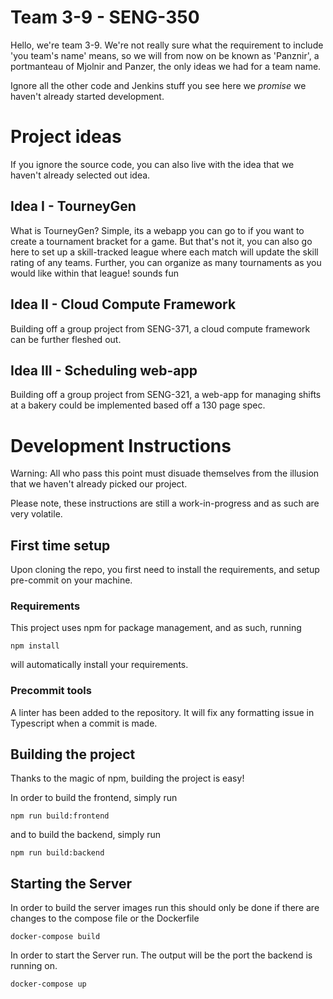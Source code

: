 # Team 3-9  -  SENG-350
Hello, we're team 3-9. We're not really sure what the
requirement to include 'you team's name' means, so 
we will from now on be known as 'Panznir',
a portmanteau of Mjolnir and Panzer, the only
ideas we had for a team name.

Ignore all the other code and Jenkins stuff you see here
we *promise* we haven't already started development.

# Project ideas
If you ignore the source code, you can also live with the
idea that we haven't already selected out idea.

## Idea I - TourneyGen
What is TourneyGen? Simple, its a webapp you can go to 
if you want to create a tournament bracket for a game.
But that's not it, you can also go here to set up a 
skill-tracked league where each match will update
the skill rating of any teams. Further, you can 
organize as many tournaments as you would like
within that league! sounds fun

## Idea II - Cloud Compute Framework
Building off a group project from SENG-371, a cloud
compute framework can be further fleshed out. 

## Idea III - Scheduling web-app
Building off a group project from SENG-321, a web-app
for managing shifts at a bakery could be implemented based
off a 130 page spec.

# Development Instructions
Warning: All who pass this point must disuade themselves from
the illusion that we haven't already picked our project.

Please note, these instructions are still a work-in-progress
and as such are very volatile.

## First time setup
Upon cloning the repo, you first need to install the
requirements, and setup pre-commit on your machine.

### Requirements
This project uses npm for package management, and as
such, running 
``` commandline
npm install
```
will automatically install your requirements.

### Precommit tools
A linter has been added to the repository. It will fix any formatting issue in Typescript when a commit is made.

## Building the project
Thanks to the magic of npm, building the project is easy!

In order to build the frontend, simply run
``` commandline
npm run build:frontend
```
and to build the backend, simply run
``` commandline
npm run build:backend
```

## Starting the Server
In order to build the server images run this should only be done if there are changes to the compose file or the Dockerfile
```commandline
docker-compose build
```
In order to start the Server run. The output will be the port the backend is running on.
```commandline
docker-compose up
```


